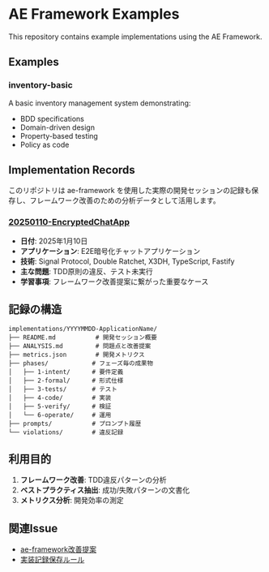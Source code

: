 # AE Framework Examples

This repository contains example implementations using the AE Framework.

## Examples

### inventory-basic
A basic inventory management system demonstrating:
- BDD specifications
- Domain-driven design
- Property-based testing
- Policy as code

## Implementation Records

このリポジトリは ae-framework を使用した実際の開発セッションの記録も保存し、フレームワーク改善のための分析データとして活用します。

### [20250110-EncryptedChatApp](./implementations/20250110-EncryptedChatApp/)
- **日付**: 2025年1月10日
- **アプリケーション**: E2E暗号化チャットアプリケーション
- **技術**: Signal Protocol, Double Ratchet, X3DH, TypeScript, Fastify
- **主な問題**: TDD原則の違反、テスト未実行
- **学習事項**: フレームワーク改善提案に繋がった重要なケース

## 記録の構造

```
implementations/YYYYMMDD-ApplicationName/
├── README.md           # 開発セッション概要
├── ANALYSIS.md         # 問題点と改善提案
├── metrics.json        # 開発メトリクス
├── phases/            # フェーズ毎の成果物
│   ├── 1-intent/      # 要件定義
│   ├── 2-formal/      # 形式仕様
│   ├── 3-tests/       # テスト
│   ├── 4-code/        # 実装
│   ├── 5-verify/      # 検証
│   └── 6-operate/     # 運用
├── prompts/           # プロンプト履歴
└── violations/        # 違反記録
```

## 利用目的

1. **フレームワーク改善**: TDD違反パターンの分析
2. **ベストプラクティス抽出**: 成功/失敗パターンの文書化
3. **メトリクス分析**: 開発効率の測定

## 関連Issue

- [ae-framework改善提案](https://github.com/itdojp/ae-framework/issues/1)
- [実装記録保存ルール](https://github.com/itdojp/ae-examples/issues/2)
